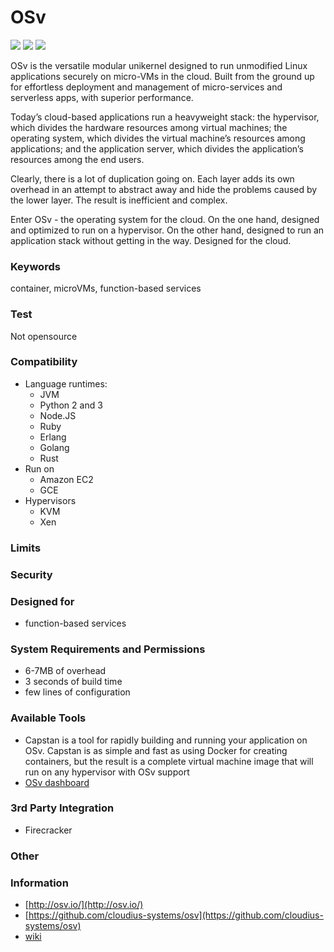 # OSv
<img src="https://img.shields.io/github/stars/cloudius-systems/osv">
<img src="https://img.shields.io/github/forks/cloudius-systems/osv">
<img src="https://img.shields.io/github/issues/cloudius-systems/osv">


OSv is the versatile modular unikernel designed to run unmodified Linux applications securely on micro-VMs in the cloud. Built from the ground up for effortless deployment and management of micro-services and serverless apps, with superior performance.

Today’s cloud-based applications run a heavyweight stack: the hypervisor, which divides the hardware resources among virtual machines; the operating system, which divides the virtual machine’s resources among applications; and the application server, which divides the application’s resources among the end users. 

Clearly, there is a lot of duplication going on. Each layer adds its own overhead in an attempt to abstract away and hide the problems caused by the lower layer. The result is inefficient and complex.

Enter OSv - the operating system for the cloud. On the one hand, designed and optimized to run on a hypervisor. On the other hand, designed to run an application stack without getting in the way. Designed for the cloud.

### Keywords
container, microVMs, function-based services

### Test
Not opensource

### Compatibility
- Language runtimes:
    - JVM
    - Python 2 and 3
    - Node.JS
    - Ruby
    - Erlang
    - Golang
    - Rust
- Run on
  - Amazon EC2
  - GCE
- Hypervisors
  - KVM
  - Xen


### Limits

### Security

### Designed for
- function-based services

### System Requirements and Permissions
- 6-7MB of overhead
- 3 seconds of build time
- few lines of configuration

### Available Tools
- Capstan is a tool for rapidly building and running your application on OSv. Capstan is as simple and fast as using Docker for creating containers, but the result is a complete virtual machine image that will run on any hypervisor with OSv support
- [OSv dashboard](https://github.com/cloudius-systems/osv/wiki/OSv-Dashboard)

### 3rd Party Integration
- Firecracker

### Other

### Information
- [http://osv.io/](http://osv.io/)
- [https://github.com/cloudius-systems/osv](https://github.com/cloudius-systems/osv)
- [wiki](https://github.com/cloudius-systems/osv/wiki)